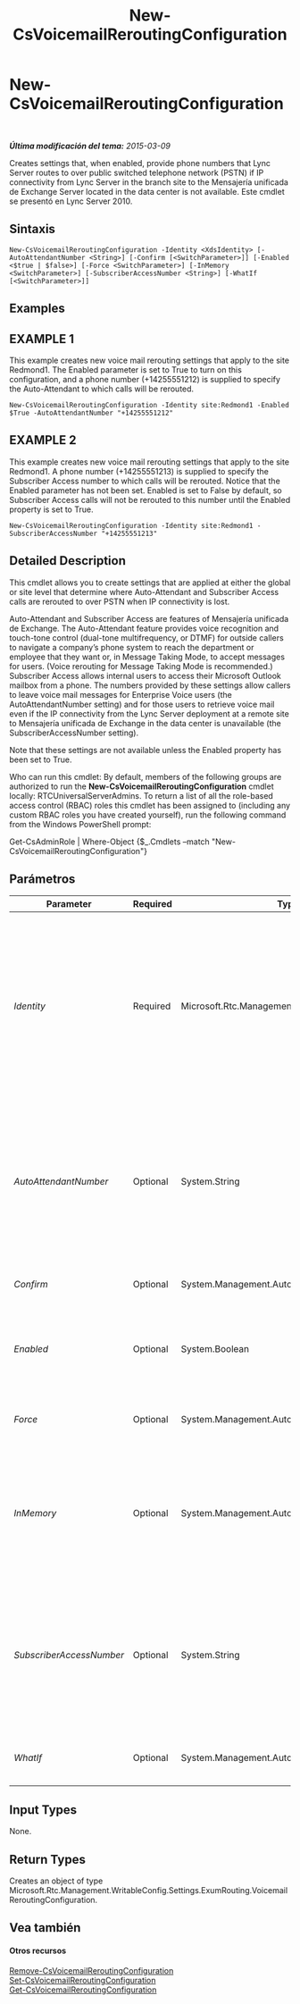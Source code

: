 ﻿---
title: New-CsVoicemailReroutingConfiguration
TOCTitle: New-CsVoicemailReroutingConfiguration
ms:assetid: 37750c6d-9b75-4dde-aa52-79210afe34c2
ms:mtpsurl: https://technet.microsoft.com/es-es/library/Gg425849(v=OCS.15)
ms:contentKeyID: 48274945
ms.date: 01/07/2017
mtps_version: v=OCS.15
ms.translationtype: HT
---

# New-CsVoicemailReroutingConfiguration

 

_**Última modificación del tema:** 2015-03-09_

Creates settings that, when enabled, provide phone numbers that Lync Server routes to over public switched telephone network (PSTN) if IP connectivity from Lync Server in the branch site to the Mensajería unificada de Exchange Server located in the data center is not available. Este cmdlet se presentó en Lync Server 2010.

## Sintaxis

    New-CsVoicemailReroutingConfiguration -Identity <XdsIdentity> [-AutoAttendantNumber <String>] [-Confirm [<SwitchParameter>]] [-Enabled <$true | $false>] [-Force <SwitchParameter>] [-InMemory <SwitchParameter>] [-SubscriberAccessNumber <String>] [-WhatIf [<SwitchParameter>]]

## Examples

## EXAMPLE 1

This example creates new voice mail rerouting settings that apply to the site Redmond1. The Enabled parameter is set to True to turn on this configuration, and a phone number (+14255551212) is supplied to specify the Auto-Attendant to which calls will be rerouted.

    New-CsVoicemailReroutingConfiguration -Identity site:Redmond1 -Enabled $True -AutoAttendantNumber "+14255551212"

## EXAMPLE 2

This example creates new voice mail rerouting settings that apply to the site Redmond1. A phone number (+14255551213) is supplied to specify the Subscriber Access number to which calls will be rerouted. Notice that the Enabled parameter has not been set. Enabled is set to False by default, so Subscriber Access calls will not be rerouted to this number until the Enabled property is set to True.

    New-CsVoicemailReroutingConfiguration -Identity site:Redmond1 -SubscriberAccessNumber "+14255551213"

## Detailed Description

This cmdlet allows you to create settings that are applied at either the global or site level that determine where Auto-Attendant and Subscriber Access calls are rerouted to over PSTN when IP connectivity is lost.

Auto-Attendant and Subscriber Access are features of Mensajería unificada de Exchange. The Auto-Attendant feature provides voice recognition and touch-tone control (dual-tone multifrequency, or DTMF) for outside callers to navigate a company’s phone system to reach the department or employee that they want or, in Message Taking Mode, to accept messages for users. (Voice rerouting for Message Taking Mode is recommended.) Subscriber Access allows internal users to access their Microsoft Outlook mailbox from a phone. The numbers provided by these settings allow callers to leave voice mail messages for Enterprise Voice users (the AutoAttendantNumber setting) and for those users to retrieve voice mail even if the IP connectivity from the Lync Server deployment at a remote site to Mensajería unificada de Exchange in the data center is unavailable (the SubscriberAccessNumber setting).

Note that these settings are not available unless the Enabled property has been set to True.

Who can run this cmdlet: By default, members of the following groups are authorized to run the **New-CsVoicemailReroutingConfiguration** cmdlet locally: RTCUniversalServerAdmins. To return a list of all the role-based access control (RBAC) roles this cmdlet has been assigned to (including any custom RBAC roles you have created yourself), run the following command from the Windows PowerShell prompt:

Get-CsAdminRole | Where-Object {$\_.Cmdlets –match "New-CsVoicemailReroutingConfiguration"}

## Parámetros


<table>
<colgroup>
<col style="width: 25%" />
<col style="width: 25%" />
<col style="width: 25%" />
<col style="width: 25%" />
</colgroup>
<thead>
<tr class="header">
<th>Parameter</th>
<th>Required</th>
<th>Type</th>
<th>Description</th>
</tr>
</thead>
<tbody>
<tr class="odd">
<td><p><em>Identity</em></p></td>
<td><p>Required</p></td>
<td><p>Microsoft.Rtc.Management.Xds.XdsIdentity</p></td>
<td><p>This parameter contains a unique identifier specifying the scope at which this configuration is applied. New voice mail rerouting configurations can be created only at the site level, so the Identity would be in the format Site:&lt;site name&gt;, where &lt;site name&gt; is the name of the site to which the settings are applied. A global voice mail rerouting configuration exists by default and cannot be re-created by calling the <strong>New-CsVoicemailReroutingConfiguration</strong> cmdlet.</p></td>
</tr>
<tr class="even">
<td><p><em>AutoAttendantNumber</em></p></td>
<td><p>Optional</p></td>
<td><p>System.String</p></td>
<td><p>Phone number of the Auto-Attendant to which the voice mail deposit attempts should be re-routed.</p>
<p>The number supplied to this parameter must be a LineUri of an existing contact object.</p>
<p>Value must be a number beginning with a digit 1 through 9, optionally preceded by a plus (+), followed by any number of digits.</p></td>
</tr>
<tr class="odd">
<td><p><em>Confirm</em></p></td>
<td><p>Optional</p></td>
<td><p>System.Management.Automation.SwitchParameter</p></td>
<td><p>Se le pedirá confirmación antes de ejecutar el comando.</p></td>
</tr>
<tr class="even">
<td><p><em>Enabled</em></p></td>
<td><p>Optional</p></td>
<td><p>System.Boolean</p></td>
<td><p>Indicates whether attempts to access voice mail should be re-routed through PSTN when IP connectivity is down.</p>
<p>Default: False</p></td>
</tr>
<tr class="odd">
<td><p><em>Force</em></p></td>
<td><p>Optional</p></td>
<td><p>System.Management.Automation.SwitchParameter</p></td>
<td><p>Suppresses any confirmation prompts that would otherwise be displayed before making changes.</p></td>
</tr>
<tr class="even">
<td><p><em>InMemory</em></p></td>
<td><p>Optional</p></td>
<td><p>System.Management.Automation.SwitchParameter</p></td>
<td><p>Crea una referencia de objeto sin confirmar realmente el objeto como cambio permanente. Si se asigna la salida de este cmdlet llamado con este parámetro en una variable, puede realizar cambios en las propiedades de la referencia del objeto y después confirmar estos cambios, llamando a este conjunto coincidente de cmdlet, - cmdlet.</p></td>
</tr>
<tr class="odd">
<td><p><em>SubscriberAccessNumber</em></p></td>
<td><p>Optional</p></td>
<td><p>System.String</p></td>
<td><p>Subscriber Access number to which the voice mail retrieval attempts should be re-routed.</p>
<p>The number supplied to this parameter must be a LineUri of an existing contact object.</p>
<p>Value must be a number beginning with a digit 1 through 9, optionally preceded by a plus (+), followed by any number of digits.</p></td>
</tr>
<tr class="even">
<td><p><em>WhatIf</em></p></td>
<td><p>Optional</p></td>
<td><p>System.Management.Automation.SwitchParameter</p></td>
<td><p>Describe qué sucedería si se ejecutara el comando sin ejecutarlo realmente.</p></td>
</tr>
</tbody>
</table>


## Input Types

None.

## Return Types

Creates an object of type Microsoft.Rtc.Management.WritableConfig.Settings.ExumRouting.VoicemailReroutingConfiguration.

## Vea también

#### Otros recursos

[Remove-CsVoicemailReroutingConfiguration](remove-csvoicemailreroutingconfiguration.md)  
[Set-CsVoicemailReroutingConfiguration](set-csvoicemailreroutingconfiguration.md)  
[Get-CsVoicemailReroutingConfiguration](get-csvoicemailreroutingconfiguration.md)

